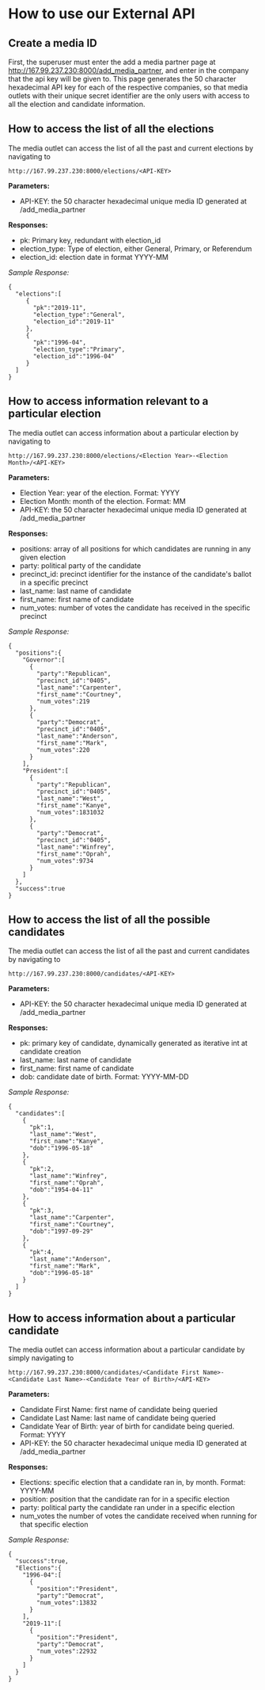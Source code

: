 # How to use our External API
## Create a media ID
  First, the superuser must enter the add a media partner page at http://167.99.237.230:8000/add_media_partner, and enter in the company that the api key will be given to.
  This page generates the 50 character hexadecimal API key for each of the respective companies, so that media outlets with their unique secret identifier are the only users with access to all the election and candidate information.
  
## How to access the list of all the elections
  The media outlet can access the list of all the past and current elections by navigating to 
  
    http://167.99.237.230:8000/elections/<API-KEY>
    
   **Parameters:**
   - API-KEY: the 50 character hexadecimal unique media ID generated at /add_media_partner
    
   **Responses:**
   - pk: Primary key, redundant with election_id
   - election_type: Type of election, either General, Primary, or Referendum
   - election_id: election date in format YYYY-MM
    
   _Sample Response:_
    
    {  
      "elections":[  
         {  
           "pk":"2019-11",
           "election_type":"General",
           "election_id":"2019-11"
         },
         {  
           "pk":"1996-04",
           "election_type":"Primary",
           "election_id":"1996-04"
         }
      ]
    }
    
    
## How to access information relevant to a particular election
  The media outlet can access information about a particular election by navigating to
    
    http://167.99.237.230:8000/elections/<Election Year>-<Election Month>/<API-KEY>
    
   **Parameters:**
   * Election Year: year of the election. Format: YYYY
   * Election Month: month of the election. Format: MM
   * API-KEY: the 50 character hexadecimal unique media ID generated at /add_media_partner
    
   **Responses:**
   * positions: array of all positions for which candidates are running in any given election
   * party: political party of the candidate
   * precinct_id: precinct identifier for the instance of the candidate's ballot in a specific precinct
   * last_name: last name of candidate
   * first_name: first name of candidate
   * num_votes: number of votes the candidate has received in the specific precinct
    
   _Sample Response:_
    
    {  
      "positions":{  
        "Governor":[  
          {  
            "party":"Republican",
            "precinct_id":"0405",
            "last_name":"Carpenter",
            "first_name":"Courtney",
            "num_votes":219
          },
          {  
            "party":"Democrat",
            "precinct_id":"0405",
            "last_name":"Anderson",
            "first_name":"Mark",
            "num_votes":220
          }
        ],
        "President":[  
          {  
            "party":"Republican",
            "precinct_id":"0405",
            "last_name":"West",
            "first_name":"Kanye",
            "num_votes":1831032
          },
          {  
            "party":"Democrat",
            "precinct_id":"0405",
            "last_name":"Winfrey",
            "first_name":"Oprah",
            "num_votes":9734
          }
        ]
      },
      "success":true
    }
    
   
## How to access the list of all the possible candidates
  The media outlet can access the list of all the past and current candidates by navigating to
    
    http://167.99.237.230:8000/candidates/<API-KEY>
    
   **Parameters:**
   * API-KEY: the 50 character hexadecimal unique media ID generated at /add_media_partner
    
   **Responses:**
   * pk: primary key of candidate, dynamically generated as iterative int at candidate creation
   * last_name: last name of candidate
   * first_name: first name of candidate
   * dob: candidate date of birth. Format: YYYY-MM-DD
    
   _Sample Response:_
    
    {  
      "candidates":[  
        {  
          "pk":1,
          "last_name":"West",
          "first_name":"Kanye",
          "dob":"1996-05-18"
        },
        {  
          "pk":2,
          "last_name":"Winfrey",
          "first_name":"Oprah",
          "dob":"1954-04-11"
        },
        {  
          "pk":3,
          "last_name":"Carpenter",
          "first_name":"Courtney",
          "dob":"1997-09-29"
        },
        {  
          "pk":4,
          "last_name":"Anderson",
          "first_name":"Mark",
          "dob":"1996-05-18"
        }
      ]
    }
    

## How to access information about a particular candidate
  The media outlet can access information about a particular candidate by simply navigating to
  
    http://167.99.237.230:8000/candidates/<Candidate First Name>-<Candidate Last Name>-<Candidate Year of Birth>/<API-KEY> 
    
   **Parameters:**
   * Candidate First Name: first name of candidate being queried
   * Candidate Last Name: last name of candidate being queried
   * Candidate Year of Birth: year of birth for candidate being queried. Format: YYYY
   * API-KEY: the 50 character hexadecimal unique media ID generated at /add_media_partner
    
   **Responses:**
   * Elections: specific election that a candidate ran in, by month. Format: YYYY-MM
   * position: position that the candidate ran for in a specific election
   * party: political party the candidate ran under in a specific election
   * num_votes the number of votes the candidate received when running for that specific election
    
   _Sample Response:_
   
    {  
      "success":true,
      "Elections":{  
        "1996-04":[  
          {  
            "position":"President",
            "party":"Democrat",
            "num_votes":13832
          }
        ],
        "2019-11":[  
          {  
            "position":"President",
            "party":"Democrat",
            "num_votes":22932
          }
        ]
      }
    }
    
